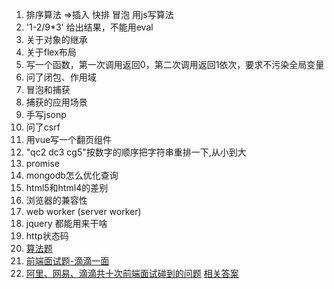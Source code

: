 1. 排序算法 =>插入 快排 冒泡 用js写算法  
2. '1-2/9*3' 给出结果，不能用eval  
3. 关于对象的继承  
4. 关于flex布局  
5. 写一个函数，第一次调用返回0，第二次调用返回1依次，要求不污染全局变量
6. 问了闭包、作用域  
7. 冒泡和捕获  
8. 捕获的应用场景  
9. 手写jsonp  
10. 问了csrf  
11. 用vue写一个翻页组件   
12. "qc2 dc3 cg5"按数字的顺序把字符串重排一下,从小到大
13. promise  
14. mongodb怎么优化查询  
15. html5和html4的差别  
16. 浏览器的兼容性  
17. web worker  (server worker)  
18. jquery 都能用来干啥  
19. http状态码  
20. [算法题](http://mp.weixin.qq.com/s/2DTcuFYa-ClmTGHBsZL82Q)  
21. [前端面试题-滴滴一面](http://blog.csdn.net/liuliuliu_666/article/details/78366901)  
22. [阿里、网易、滴滴共十次前端面试碰到的问题](https://segmentfault.com/a/1190000009662029)  [相关答案](https://zhoukekestar.github.io/notes/2017/06/07/interview-answers.html)